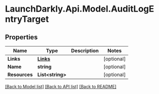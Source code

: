 # LaunchDarkly.Api.Model.AuditLogEntryTarget
## Properties

Name | Type | Description | Notes
------------ | ------------- | ------------- | -------------
**Links** | [**Links**](Links.md) |  | [optional] 
**Name** | **string** |  | [optional] 
**Resources** | **List&lt;string&gt;** |  | [optional] 

[[Back to Model list]](../README.md#documentation-for-models) [[Back to API list]](../README.md#documentation-for-api-endpoints) [[Back to README]](../README.md)

